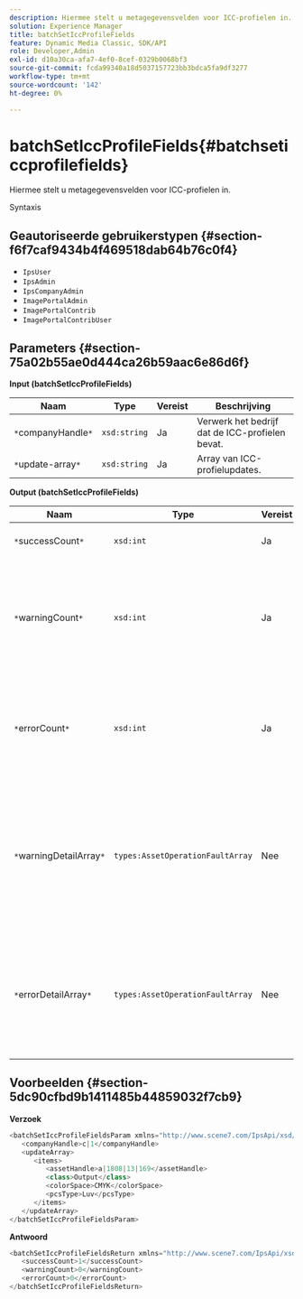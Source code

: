 ```yaml
---
description: Hiermee stelt u metagegevensvelden voor ICC-profielen in.
solution: Experience Manager
title: batchSetIccProfileFields
feature: Dynamic Media Classic, SDK/API
role: Developer,Admin
exl-id: d10a30ca-afa7-4ef0-8cef-0329b0068bf3
source-git-commit: fcda99340a18d5037157723bb3bdca5fa9df3277
workflow-type: tm+mt
source-wordcount: '142'
ht-degree: 0%

---
```


# batchSetIccProfileFields{#batchseticcprofilefields}

Hiermee stelt u metagegevensvelden voor ICC-profielen in.

Syntaxis

## Geautoriseerde gebruikerstypen {#section-f6f7caf9434b4f469518dab64b76c0f4}

* `IpsUser`
* `IpsAdmin`
* `IpsCompanyAdmin`
* `ImagePortalAdmin`
* `ImagePortalContrib`
* `ImagePortalContribUser`

## Parameters {#section-75a02b55ae0d444ca26b59aac6e86d6f}

**Input (batchSetIccProfileFields)**

| Naam | Type | Vereist | Beschrijving |
|---|---|---|---|
| `*`companyHandle`*` | `xsd:string` | Ja | Verwerk het bedrijf dat de ICC-profielen bevat. |
| `*`update-array`*` | `xsd:string` | Ja | Array van ICC-profielupdates. |

**Output (batchSetIccProfileFields)**

| Naam | Type | Vereist | Beschrijving |
|---|---|---|---|
| `*`successCount`*` | `xsd:int` | Ja | Het aantal ICC-profielvelden is ingesteld. |
| `*`warningCount`*` | `xsd:int` | Ja | Het aantal waarschuwingen dat wordt gegenereerd wanneer de bewerking probeerde de ICC-profielvelden in te stellen. |
| `*`errorCount`*` | `xsd:int` | Ja | Het aantal fouten dat wordt gegenereerd wanneer de bewerking probeerde de ICC-profielvelden in te stellen. |
| `*`warningDetailArray`*` | `types:AssetOperationFaultArray` | Nee | De array met details die zijn gekoppeld aan de elementen die waarschuwingen hebben gegenereerd toen de bewerking probeerde de updates toe te passen. |
| `*`errorDetailArray`*` | `types:AssetOperationFaultArray` | Nee | De array met details die zijn gekoppeld aan de elementen die fouten genereerden toen de bewerking probeerde de updates toe te passen. |

## Voorbeelden {#section-5dc90cfbd9b1411485b44859032f7cb9}

**Verzoek**

```java
<batchSetIccProfileFieldsParam xmlns="http://www.scene7.com/IpsApi/xsd/2009-07-31">
   <companyHandle>c|1</companyHandle>
   <updateArray>
      <items>
         <assetHandle>a|1808|13|169</assetHandle>
         <class>Output</class>
         <colorSpace>CMYK</colorSpace>
         <pcsType>Luv</pcsType>
      </items>
   </updateArray>
</batchSetIccProfileFieldsParam>
```

**Antwoord**

```java
<batchSetIccProfileFieldsReturn xmlns="http://www.scene7.com/IpsApi/xsd/2009-07-31">
   <successCount>1</successCount>
   <warningCount>0</warningCount>
   <errorCount>0</errorCount>
</batchSetIccProfileFieldsReturn>
```
